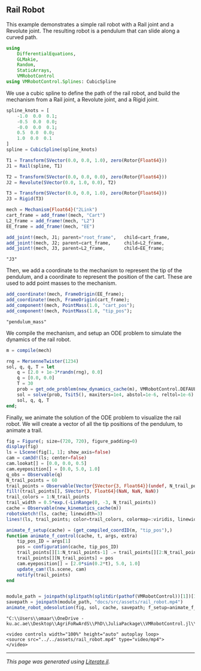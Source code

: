 ## Rail Robot
This example demonstrates a simple rail robot with a Rail joint and a Revolute joint.
The resulting robot is a pendulum that can slide along a curved path.

````julia
using
    DifferentialEquations,
    GLMakie,
    Random,
    StaticArrays,
    VMRobotControl
using VMRobotControl.Splines: CubicSpline
````

We use a cubic spline to define the path of the rail robot, and build the mechanism from
a Rail joint, a Revolute joint, and a Rigid joint.

````julia
spline_knots = [
    -1.0  0.0  0.1;
    -0.5  0.0  0.0;
    -0.0  0.0  0.1;
    0.5  0.0  0.0;
    1.0  0.0  0.1
]
spline = CubicSpline(spline_knots)

T1 = Transform(SVector(0.0, 0.0, 1.0), zero(Rotor{Float64}))
J1 = Rail(spline, T1)

T2 = Transform(SVector(0.0, 0.0, 0.0), zero(Rotor{Float64}))
J2 = Revolute(SVector(0.0, 1.0, 0.0), T2)

T3 = Transform(SVector(0.0, 0.0, 1.0), zero(Rotor{Float64}))
J3 = Rigid(T3)

mech = Mechanism{Float64}("2Link")
cart_frame = add_frame!(mech, "Cart")
L2_frame = add_frame!(mech, "L2")
EE_frame = add_frame!(mech, "EE")

add_joint!(mech, J1; parent="root_frame",   child=cart_frame,               id="J1")
add_joint!(mech, J2; parent=cart_frame,     child=L2_frame,                 id="J2")
add_joint!(mech, J3, parent=L2_frame,       child=EE_frame;                 id="J3")
````

````
"J3"
````

Then, we add a coordinate to the mechanism to represent the tip of the pendulum, and a
coordinate to represent the position of the cart. These are used to add point masses to
the mechanism.

````julia
add_coordinate!(mech, FrameOrigin(EE_frame);                                id="tip_pos")
add_coordinate!(mech, FrameOrigin(cart_frame);                              id="cart_pos")
add_component!(mech, PointMass(1.0, "cart_pos");                            id="cart_mass")
add_component!(mech, PointMass(1.0, "tip_pos");                             id="pendulum_mass")
````

````
"pendulum_mass"
````

We compile the mechanism, and setup an ODE problem to simulate the dynamics of the rail robot.

````julia
m = compile(mech)

rng = MersenneTwister(1234)
sol, q, q̇, T = let
    q = [2.0 + 1e-3*randn(rng), 0.0]
    q̇ = [0.0, 0.0]
    T = 30
    prob = get_ode_problem(new_dynamics_cache(m), VMRobotControl.DEFAULT_GRAVITY, q, q̇, T)
    sol = solve(prob, Tsit5(), maxiters=1e4, abstol=1e-6, reltol=1e-6)
    sol, q, q̇, T
end;
````

Finally, we animate the solution of the ODE problem to visualize the rail robot.
We will create a vector of all the tip positions of the pendulum, to animate a trail.

````julia
fig = Figure(; size=(720, 720), figure_padding=0)
display(fig)
ls = LScene(fig[1, 1]; show_axis=false)
cam = cam3d!(ls; center=false)
cam.lookat[] = [0.0, 0.0, 0.5]
cam.eyeposition[] = [0.0, 5.0, 1.0]
q_obs = Observable(q)
N_trail_points = 60
trail_points = Observable(Vector{SVector{3, Float64}}(undef, N_trail_points))
fill!(trail_points[], SVector{3, Float64}(NaN, NaN, NaN))
trail_colors = 1:N_trail_points
trail_width = 0.5*exp.(-LinRange(0, -3, N_trail_points))
cache = Observable(new_kinematics_cache(m))
robotsketch!(ls, cache; linewidth=3)
lines!(ls, trail_points; color=trail_colors, colormap=:viridis, linewidth=trail_width)

animate_f_setup(cache) = (get_compiled_coordID(m, "tip_pos"),)
function animate_f_control(cache, t, args, extra)
    tip_pos_ID = args[1]
    pos = configuration(cache, tip_pos_ID)
    trail_points[][1:N_trail_points-1] .= trail_points[][2:N_trail_points]
    trail_points[][N_trail_points] = pos
    cam.eyeposition[] = [2.0*sin(0.2*t), 5.0, 1.0]
    update_cam!(ls.scene, cam)
    notify(trail_points)
end


module_path = joinpath(splitpath(splitdir(pathof(VMRobotControl))[1])[1:end-1])
savepath = joinpath(module_path, "docs/src/assets/rail_robot.mp4")
animate_robot_odesolution(fig, sol, cache, savepath; f_setup=animate_f_setup, f_control=animate_f_control)
````

````
"C:\\Users\\omaar\\OneDrive - ku.ac.ae\\Desktop\\AgriFoRwArdS\\PhD\\JuliaPackage\\VMRobotControl.jl\\docs/src/assets/rail_robot.mp4"
````

```@raw html
<video controls width="100%" height="auto" autoplay loop>
<source src="../../assets/rail_robot.mp4" type="video/mp4">
</video>
```

---

*This page was generated using [Literate.jl](https://github.com/fredrikekre/Literate.jl).*

